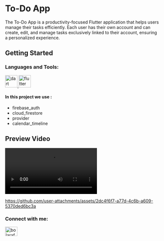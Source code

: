 # To-Do App

The To-Do App is a productivity-focused Flutter application that helps users manage their tasks efficiently. Each user has their own account and can create, edit, and manage tasks exclusively linked to their account, ensuring a personalized experience.

## Getting Started
<h3 align="left">Languages and Tools:</h3>


  <a href="https://dart.dev" target="_blank" rel="noreferrer"> <img src="https://www.vectorlogo.zone/logos/dartlang/dartlang-icon.svg" alt="dart" width="40" height="40"/> </a>  <a href="https://flutter.dev" target="_blank" rel="noreferrer"> <img src="https://www.vectorlogo.zone/logos/flutterio/flutterio-icon.svg" alt="flutter" width="40" height="40"/> </a> 
 #### In this project we use :
*   firebase_auth
*   cloud_firestore
*   provider
*   calendar_timeline



## Preview Video
 <video src="images/preview.mp4" controls="controls" style="max-width: 730px;">
</video>

https://github.com/user-attachments/assets/2dc4f6f7-a77d-4c6b-a609-5370ded6bc3a



<h3 align="left">Connect with me:</h3>
<p align="left">
<a href="https://www.linkedin.com/in/bola-rafaat-b61a97264/" target="blank"><img align="center" src="https://raw.githubusercontent.com/rahuldkjain/github-profile-readme-generator/master/src/images/icons/Social/linked-in-alt.svg" alt="bolarafat" height="30" width="40" /></a>

</p>
